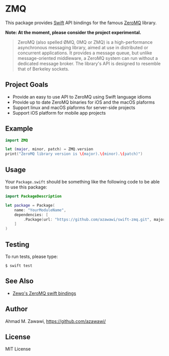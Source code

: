 # ZMQ

This package provides [Swift](http://swift.org) API bindings for the famous
[ZeroMQ](http://zeromq.org) library.

**Note: At the moment, please consider the project experimental.**

> ZeroMQ (also spelled ØMQ, 0MQ or ZMQ) is a high-performance asynchronous
> messaging library, aimed at use in distributed or concurrent applications. It
> provides a message queue, but unlike message-oriented middleware, a ZeroMQ
> system can run without a dedicated message broker. The library's API is
> designed to resemble that of Berkeley sockets.

## Project Goals

- Provide an easy to use API to ZeroMQ using Swift language idioms
- Provide up to date ZeroMQ binaries for iOS and the macOS plaforms
- Support linux and macOS plaforms for server-side projects
- Support iOS platform for mobile app projects

## Example

```swift
import ZMQ

let (major, minor, patch) = ZMQ.version
print("ZeroMQ library version is \(major).\(minor).\(patch)")
```

## Usage

Your `Package.swift` should be something like the following code to be able to
use this package:

```swift
import PackageDescription

let package = Package(
    name: "YourModuleName",
    dependencies: [
        .Package(url: "https://github.com/azawawi/swift-zmq.git", majorVersion: 0, minor: 1),
    ]
)
```

## Testing

To run tests, please type:
```
$ swift test
```

## See Also

- [Zewo's ZeroMQ swift bindings](https://github.com/ZewoGraveyard/ZeroMQ)

## Author

Ahmad M. Zawawi, https://github.com/azawawi/

## License

MIT License

